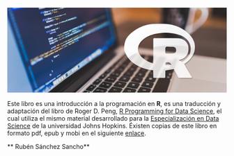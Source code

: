 ![](learn-r-programming-644x250.jpg)





Este libro es una introducción a la programación en __R__, es una traducción  y adaptación del libro de Roger D. Peng, [R Programming for Data Science](https://leanpub.com/rprogramming), el cual utiliza el mismo material desarrollado para la [Especialización en Data Science](https://www.coursera.org/specializations/jhu-data-science) de la universidad Johns Hopkins. Éxisten copias de este libro en formato pdf, epub y mobi en el siguiente [enlace](https://www.gitbook.com/book/rsanchezs/rprogramming/details).


** Rubén Sánchez Sancho**

